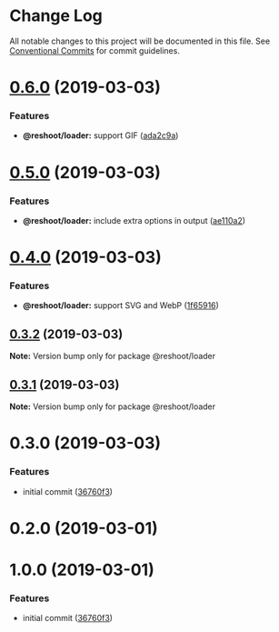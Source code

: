 # Change Log

All notable changes to this project will be documented in this file.
See [Conventional Commits](https://conventionalcommits.org) for commit guidelines.

# [0.6.0](https://github.com/billykwok/reshoot/packages/reshoot-loader/compare/@reshoot/loader@0.5.0...@reshoot/loader@0.6.0) (2019-03-03)


### Features

* **@reshoot/loader:** support GIF ([ada2c9a](https://github.com/billykwok/reshoot/packages/reshoot-loader/commit/ada2c9a))





# [0.5.0](https://github.com/billykwok/reshoot/packages/reshoot-loader/compare/@reshoot/loader@0.4.0...@reshoot/loader@0.5.0) (2019-03-03)


### Features

* **@reshoot/loader:** include extra options in output ([ae110a2](https://github.com/billykwok/reshoot/packages/reshoot-loader/commit/ae110a2))





# [0.4.0](https://github.com/billykwok/reshoot/packages/reshoot-loader/compare/@reshoot/loader@0.3.2...@reshoot/loader@0.4.0) (2019-03-03)


### Features

* **@reshoot/loader:** support SVG and WebP ([1f65916](https://github.com/billykwok/reshoot/packages/reshoot-loader/commit/1f65916))





## [0.3.2](https://github.com/billykwok/reshoot/packages/reshoot-loader/compare/@reshoot/loader@0.3.1...@reshoot/loader@0.3.2) (2019-03-03)

**Note:** Version bump only for package @reshoot/loader





## [0.3.1](https://github.com/billykwok/reshoot/packages/reshoot-loader/compare/@reshoot/loader@0.3.0...@reshoot/loader@0.3.1) (2019-03-03)

**Note:** Version bump only for package @reshoot/loader





# 0.3.0 (2019-03-03)


### Features

* initial commit ([36760f3](https://github.com/billykwok/reshoot/packages/reshoot-loader/commit/36760f3))





# 0.2.0 (2019-03-01)



# 1.0.0 (2019-03-01)


### Features

* initial commit ([36760f3](https://github.com/billykwok/reshoot/packages/reshoot-loader/commit/36760f3))
